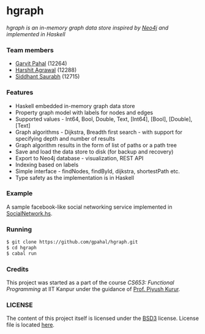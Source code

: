 # hgraph

*hgraph is an in-memory graph data store inspired by [Neo4j](http://neo4j.com/) and implemented in Haskell*

### Team members

- [Garvit Pahal](https://github.com/gpahal) (12264)
- [Harshit Agrawal](https://github.com/harshitagrawal039) (12288)
- [Siddhant Saurabh](https://github.com/sidsaurb) (12715)

### Features

- Haskell embedded in-memory graph data store
- Property graph model with labels for nodes and edges
- Supported values - Int64, Bool, Double, Text, [Int64], [Bool], [Double], [Text]
- Graph algorithms - Dijkstra, Breadth first search - with support for specifying depth and number of results
- Graph algorithm results in the form of list of paths or a path tree
- Save and load the data store to disk (for backup and recovery)
- Export to Neo4j database - visualization, REST API
- Indexing based on labels
- Simple interface - findNodes, findById, dijkstra, shortestPath etc.
- Type safety as the implementation is in Haskell

### Example

A sample facebook-like social networking service implemented in [SocialNetwork.hs](https://github.com/gpahal/hgraph/blob/master/src/SocialNetwork.hs).

### Running

```bash
$ git clone https://github.com/gpahal/hgraph.git
$ cd hgraph
$ cabal run
```

### Credits

This project was started as a part of the course *CS653: Functional Programming* at IIT Kanpur under the guidance of [Prof. Piyush Kurur](https://github.com/piyush-kurur).

### LICENSE

The content of this project itself is licensed under the [BSD3](https://opensource.org/licenses/BSD-3-Clause) license. License file is located [here](https://github.com/gpahal/hgraph/blob/master/LICENSE).
